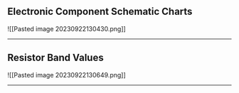 

## Electronic Component Schematic Charts

![[Pasted image 20230922130430.png]]

---
## Resistor Band Values

![[Pasted image 20230922130649.png]]

---
